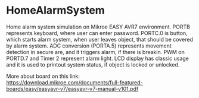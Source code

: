 # HomeAlarmSystem
  Home alarm system simulation on Mikroe EASY AVR7
    environment. PORTB represents keyboard, where user
    can enter password. PORTC.0 is button, which starts 
    alarm system, when user leaves object, that should 
    be covered by alarm system. ADC conversion (PORTA.5)
    represents movement detection in secure are, and it
    triggers alarm, if there is breakin. PWM on PORTD.7
    and Timer 2 represent alarm light. LCD display has 
    classic usage and it is used to printout system 
    status, if object is locked or unlocked.

More about board on this link: https://download.mikroe.com/documents/full-featured-boards/easy/easyavr-v7/easyavr-v7-manual-v101.pdf
